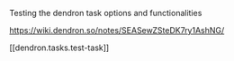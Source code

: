 Testing the dendron task options and functionalities 

https://wiki.dendron.so/notes/SEASewZSteDK7ry1AshNG/


[[dendron.tasks.test-task]]
